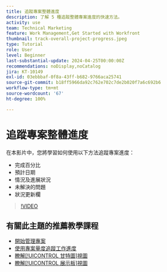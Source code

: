 ```yaml
---
title: 追蹤專案整體進度
description: 了解 5 種追蹤整體專案進度的快速方法。
activity: use
team: Technical Marketing
feature: Work Management,Get Started with Workfront
thumbnail: track-overall-project-progress.jpeg
type: Tutorial
role: User
level: Beginner
last-substantial-update: 2024-04-25T00:00:00Z
recommendations: noDisplay,noCatalog
jira: KT-10149
exl-id: 03ebbbaf-0f8a-43ff-b682-9766aca25741
source-git-commit: b18ff5966da92c762e702c7de2b020f7a6c692b6
workflow-type: tm+mt
source-wordcount: '67'
ht-degree: 100%

---
```


# 追蹤專案整體進度

在本影片中，您將學習如何使用以下方法追蹤專案進度：

* 完成百分比
* 預計日期
* 情況及進展狀況
* 未解決的問題
* 狀況更新欄

>[!VIDEO](https://video.tv.adobe.com/v/3428748/?quality=12&learn=on)

## 有關此主題的推薦教學課程

* [開始管理專案](/help/manage-work/projects/getting-started-manage-a-project.md)
* [使用專案量度追蹤工作進度](/help/manage-work/projects/track-work-progress-with-project-metrics.md)
* [瞭解[!UICONTROL 甘特圖]視圖](/help/manage-work/projects/understand-the-gantt-view.md)
* [瞭解[!UICONTROL 展示板]視圖](/help/manage-work/projects/understand-the-board-view.md)
